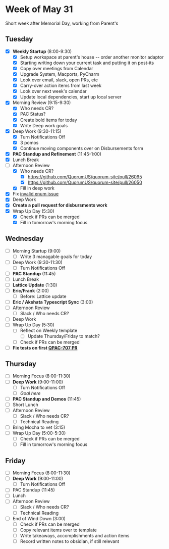 # Week of May 31
Short week after Memorial Day, working from Parent's

## Tuesday
- [x] **Weekly Startup** (8:00-9:30)
	- [x] Setup workspace at parent's house -- order another monitor adaptor
	- [x] Starting writing down your current task and putting it on post-its
	- [x] Copy over meetings from Calendar
	- [x] Upgrade System, Macports, PyCharm
	- [x] Look over email, slack, open PRs, etc
	- [x] Carry-over action items from last week
	- [x] Look over next week's calendar
	- [x] Update local dependencies, start up local server
- [x] Morning Review (9:15-9:30)
	- [x] Who needs CR?
	- [x] PAC Status?
	- [x] Create bold items for today
	- [x] Write Deep work goals
- [x] Deep Work (9:30-11:15)
	- [x] Turn Notifications Off
	- [x] 3 pomos
	- [x] Continue moving components over on Disbursements form
- [x] **PAC Standup and Refinement** (11:45-1:00)
- [x] Lunch Break
- [ ] Afternoon Review
	- [x] Who needs CR?
		- [x] https://github.com/QuorumUS/quorum-site/pull/26095
		- [x] https://github.com/QuorumUS/quorum-site/pull/26050
	- [x] Fill in deep work
- [x] Fix [invalid enum issue](https://quorumanalytics.slack.com/archives/C02L9PUAVCG/p1654015028676849)
- [x] Deep Work
- [x] **Create a pull request for disbursments work**
- [x] Wrap Up Day (5:30)
	- [x] Check if PRs can be merged
	- [x] Fill in tomorrow's morning focus

## Wednesday
- [ ] Morning Startup (9:00)
	- [ ] Write 3 managable goals for today
- [ ] Deep Work (9:30-11:30)
	- [ ] Turn Notifications Off
- [ ] **PAC Standup** (11:45)
- [ ] Lunch Break
- [ ] **Lattice Update** (1:30)
- [ ] **Eric/Frank** (2:00)
	- [ ] Before: Lattice update
- [ ] **Eric / Akshata Typescript Sync** (3:00)
- [ ] Afternoon Review
	- [ ] Slack / Who needs CR?
- [ ] Deep Work
- [ ] Wrap Up Day (5:30)
	- [ ] Reflect on Weekly template
		- [ ] Update Thursday/Friday to match?
	- [ ] Check if PRs can be merged
- [ ] **Fix tests on first [QPAC-707 PR][qp707pr]**

[qp707pr]: https://github.com/QuorumUS/quorum-site/pull/26099

## Thursday
 - [ ] Morning Focus (8:00-11:30)
 - [ ] **Deep Work** (9:00-11:00)
	 - [ ] Turn Notifications Off
	 - [ ] *Goal here*
 - [ ] **PAC Standup and Demos** (11:45)
 - [ ] Short Lunch
 - [ ] Afternoon Review
	 - [ ] Slack / Who needs CR?
	 - [ ] Technical Reading
 - [ ] Bring Mocha to vet (3:15)
 - [ ] Wrap Up Day (5:00-5:30)
	 - [ ] Check if PRs can be merged
	 - [ ] Fill in tomorrow's morning focus

## Friday
 - [ ] Morning Focus (8:00-11:30)
 - [ ] **Deep Work** (9:00-11:00)
	 - [ ] Turn Notifications Off
 - [ ] PAC Standup (11:45)
 - [ ] Lunch
 - [ ] Afternoon Review
	 - [ ] Slack / Who needs CR?
	 - [ ] Technical Reading
 - [ ] End of Wind Down (3:00)
	 - [ ] Check if PRs can be merged
	 - [ ] Copy relevant items over to template
	 - [ ] Write takeaways, accomplishments and action items
	 - [ ] Record written notes to obsidian, if still relevant